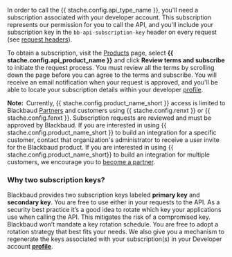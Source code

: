 In order to call the {{ stache.config.api_type_name }}, you'll need a subscription associated with your developer account.  This subscription represents our permission for you to call the API, and you'll include your subscription key in the `bb-api-subscription-key` header on every request (see <a href="#request-headers" class="smooth-scroll">request headers</a>).

To obtain a subscription, visit the <a href="{{ stache.config.portal_products }}" target="_blank">Products</a> page, select <strong>{{ stache.config.api_product_name }}</strong> and click <strong>Review terms and subscribe</strong> to initiate the request process. You must review all the terms by scrolling down the page before you can agree to the terms and subscribe.
You will receive an email notification when your request is approved, and you'll be able to locate your subscription details within your developer <a href="{{ stache.config.portal_profile }}" target="_blank">profile</a>.

<p><bb-alert bb-alert-type="warning"><strong>Note:&nbsp;&nbsp;</strong>Currently, {{ stache.config.product_name_short }} access is limited to Blackbaud <a href="https://www.blackbaud.com/partners">Partners</a> and customers using {{ stache.config.renxt }} or {{ stache.config.fenxt }}. Subscription requests are reviewed and must be approved by Blackbaud. If you are interested in using {{ stache.config.product_name_short }} to build an integration for a specific customer, contact that organization's administrator to receive a user invite for the Blackbaud product. If you are interested in using {{ stache.config.product_name_short}} to build an integration for multiple customers, we encourage you to <a href="https://www.blackbaud.com/partners/become-a-partner">become a partner</a>.</p>

### Why two subscription keys?
Blackbaud provides two subscription keys labeled **primary key** and **secondary key**. You are free to use either in your requests to the API. As a security best practice it’s a good idea to rotate which key your applications use when calling the API. This mitigates the risk of a compromised key. Blackbaud won’t mandate a key rotation schedule. You are free to adopt a rotation strategy that best fits your needs.   We also give you a mechanism to regenerate the keys associated with your subscription(s) in your Developer account <strong><a href="{{ stache.config.portal_profile }}" target= "_blank">profile</a></strong>.</p>